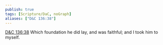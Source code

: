 ```yaml
---
publish: true
tags: [Scripture/DaC, noGraph]
aliases: ["D&C 136:38"]
---
```

[D&C 136:38](https://churchofjesuschrist.org/study/scriptures/dc-testament/dc/136?lang=eng&id=p38#p38) Which foundation he did lay, and was faithful; and I took him to myself.
